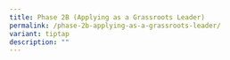 ```yaml
---
title: Phase 2B (Applying as a Grassroots Leader)
permalink: /phase-2b-applying-as-a-grassroots-leader/
variant: tiptap
description: ""
---
```

